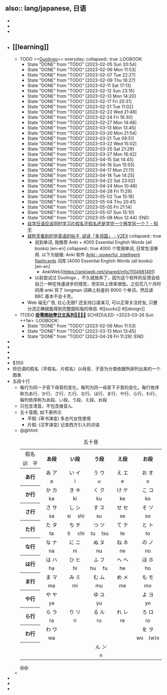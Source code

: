 also:: lang/japanese, 日语
-
-
-
-
- ## [[learning]]
  - TODO ==[Duolingo](https://www.duolingo.com/)== everyday;
    collapsed:: true
    :LOGBOOK:
    * State "DONE" from "TODO" [2023-02-05 Sun 20:54]
    * State "DONE" from "TODO" [2023-02-06 Mon 11:53]
    * State "DONE" from "TODO" [2023-02-07 Tue 22:27]
    * State "DONE" from "TODO" [2023-02-09 Thu 16:27]
    * State "DONE" from "TODO" [2023-02-11 Sat 17:13]
    * State "DONE" from "TODO" [2023-02-12 Sun 23:15]
    * State "DONE" from "TODO" [2023-02-13 Mon 14:20]
    * State "DONE" from "TODO" [2023-02-17 Fri 20:31]
    * State "DONE" from "TODO" [2023-02-21 Tue 11:02]
    * State "DONE" from "TODO" [2023-02-22 Wed 21:48]
    * State "DONE" from "TODO" [2023-02-24 Fri 16:30]
    * State "DONE" from "TODO" [2023-02-27 Mon 14:48]
    * State "DONE" from "TODO" [2023-03-13 Mon 13:45]
    * State "DONE" from "TODO" [2023-03-20 Mon 21:54]
    * State "DONE" from "TODO" [2023-03-21 Tue 09:51]
    * State "DONE" from "TODO" [2023-03-22 Wed 15:02]
    * State "DONE" from "TODO" [2023-03-25 Sat 21:29]
    * State "DONE" from "TODO" [2023-03-27 Mon 16:42]
    * State "DONE" from "TODO" [2023-04-15 Sat 14:45]
    * State "DONE" from "TODO" [2023-04-16 Sun 15:55]
    * State "DONE" from "TODO" [2023-04-17 Mon 21:11]
    * State "DONE" from "TODO" [2023-04-18 Tue 14:25]
    * State "DONE" from "TODO" [2023-04-22 Sat 23:02]
    * State "DONE" from "TODO" [2023-04-24 Mon 10:48]
    * State "DONE" from "TODO" [2023-04-28 Fri 11:29]
    * State "DONE" from "TODO" [2023-05-02 Tue 15:18]
    * State "DONE" from "TODO" [2023-05-04 Thu 20:41]
    * State "DONE" from "TODO" [2023-05-05 Fri 21:14]
    * State "DONE" from "TODO" [2023-05-07 Sun 15:10]
    * State "DONE" from "TODO" [2023-05-08 Mon 12:44]
    :END:
    - [自学日语应该同时学习片假名平假名还是学完一个再学另一个？ - 知乎](https://www.zhihu.com/question/24070153)
    - [就昨天看到的学英语的帖子, 说说「多邻国」 - V2EX](https://www.v2ex.com/t/834545)
      collapsed:: true
      - 说到单词, 我推荐 Anki + 4000 Essential English Words (all books) [en-en]
        collapsed:: true
        4000 个常用单词, 日常生活够用.
        以下为链接:
        Anki 软件 [Anki - powerful, intelligent flashcards](https://apps.ankiweb.net/)
        词库 [4000 Essential English Words (all books) [en-en]
        - AnkiWeb](https://ankiweb.net/shared/info/1104981491)
      - 以前尝试过 Duolingo ，不久就放弃了，因为这个软件的反馈会给自己一种在快速进步的错觉，但实际上效率很低。之后花几个月时间用 anki 背了 longman 词典上标星的 8000 个单词，然后读 BBC 基本不会卡壳。
    - Web 端无广告, 红心无限? 还支持口语演习, 可以正常关注好友, 只要分流正确就能得到完整国际版的体验. #[[sucks]] #[[design]]
  - 1TODO [**從零開始學日文系列👩‍🏫🧑‍🏫**](https://youtube.com/playlist?list=PLuNucubP18snvU3Zz8FXF-kACs5EPK4XU)
    SCHEDULED: <2023-03-26 Sun ++1w>
    :LOGBOOK:
    * State "DONE" from "TODO" [2023-02-06 Mon 11:53]
    * State "DONE" from "TODO" [2023-03-13 Mon 13:45]
    * State "DONE" from "TODO" [2023-04-28 Fri 11:29]
    :END:
-
-
-
-
- $350
- 将日语的假名（平假名、片假名）以母音、子音为分类依据所排列出来的一个图表
- 五段十行
  - 每行为同一子音下母音的变化，每列为同一母音下子音的变化。每行依序称为あ行、か行、さ行、た行、な行、は行、ま行、や行、ら行、わ行，每列依序称为あ段、い段、う段、え段、お段
  - 只包含清音，不包含拨音ん.
  - 五十音图, 如下表所示
    - 平假: (草书演变) 多古代女性使用
    - 片假: (汉字演变) 记录西方引入的词语
  - @@html:
    <table style="text-align: center;"><caption>五十音</caption>
    <tbody><tr>
    <td colspan="2">假名</td>
    <th width="16%" colspan="2" rowspan="2">あ段</th>
    <th width="16%" colspan="2" rowspan="2">い段</th>
    <th width="16%" colspan="2" rowspan="2">う段</th>
    <th width="16%" colspan="2" rowspan="2">え段</th>
    <th width="16%" colspan="2" rowspan="2">お段</th>
    </tr>
    <tr>
    <td>训</td>
    <td>平</td>
    </tr>
    <tr>
    <th colspan="2" rowspan="2">あ行</th>
    <td colspan="2">あ ア
    </td>
    <td colspan="2">い イ
    </td>
    <td colspan="2">う ウ
    </td>
    <td colspan="2">え エ
    </td>
    <td colspan="2">お オ
    </td></tr>
    <tr>
    <td colspan="2">a
    </td>
    <td colspan="2">i
    </td>
    <td colspan="2">u
    </td>
    <td colspan="2">e
    </td>
    <td colspan="2">o
    </td></tr>
    <tr>
    <th colspan="2" rowspan="2">か行
    </th>
    <td colspan="2">か カ
    </td>
    <td colspan="2">き キ
    </td>
    <td colspan="2">く ク
    </td>
    <td colspan="2">け ケ
    </td>
    <td colspan="2">こ コ
    </td></tr>
    <tr>
    <td colspan="2">ka
    </td>
    <td colspan="2">ki
    </td>
    <td colspan="2">ku
    </td>
    <td colspan="2">ke
    </td>
    <td colspan="2">ko
    </td></tr>
    <tr>
    <th colspan="2" rowspan="2">さ行
    </th>
    <td colspan="2">さ サ
    </td>
    <td colspan="2">し シ
    </td>
    <td colspan="2">す ス
    </td>
    <td colspan="2">せ セ
    </td>
    <td colspan="2">そ ソ
    </td></tr>
    <tr>
    <td colspan="2">sa
    </td>
    <td width="8.5%&quot;">si</td>
    <td width="8.5%">shi
    </td>
    <td colspan="2">su
    </td>
    <td colspan="2">se
    </td>
    <td colspan="2">so
    </td></tr>
    <tr>
    <th colspan="2" rowspan="2">た行
    </th>
    <td colspan="2">た タ
    </td>
    <td colspan="2">ち チ
    </td>
    <td colspan="2">つ ツ
    </td>
    <td colspan="2">て テ
    </td>
    <td colspan="2">と ト
    </td></tr>
    <tr>
    <td colspan="2">ta
    </td>
    <td width="8.5%">ti</td>
    <td width="8.5%">chi
    </td>
    <td width="8.5%">tu</td>
    <td width="8.5%">tsu
    </td>
    <td colspan="2">te
    </td>
    <td colspan="2">to
    </td></tr>
    <tr>
    <th colspan="2" rowspan="2">な行
    </th>
    <td colspan="2">な ナ
    </td>
    <td colspan="2">に ニ
    </td>
    <td colspan="2">ぬ ヌ
    </td>
    <td colspan="2">ね ネ
    </td>
    <td colspan="2">の ノ
    </td></tr>
    <tr>
    <td colspan="2">na
    </td>
    <td colspan="2">ni
    </td>
    <td colspan="2">nu
    </td>
    <td colspan="2">ne
    </td>
    <td colspan="2">no
    </td></tr>
    <tr>
    <th colspan="2" rowspan="2">は行
    </th>
    <td colspan="2">は ハ
    </td>
    <td colspan="2">ひ ヒ
    </td>
    <td colspan="2">ふ フ
    </td>
    <td colspan="2">へ ヘ
    </td>
    <td colspan="2">ほ ホ
    </td></tr>
    <tr>
    <td colspan="2">ha
    </td>
    <td colspan="2">hi
    </td>
    <td width="8.5%">hu</td>
    <td width="8.5%">fu
    </td>
    <td colspan="2">he
    </td>
    <td colspan="2">ho
    </td></tr>
    <tr>
    <th colspan="2" rowspan="2">ま行
    </th>
    <td colspan="2">ま マ
    </td>
    <td colspan="2">み ミ
    </td>
    <td colspan="2">む ム
    </td>
    <td colspan="2">め メ
    </td>
    <td colspan="2">も モ
    </td></tr>
    <tr>
    <td colspan="2">ma
    </td>
    <td colspan="2">mi
    </td>
    <td colspan="2">mu
    </td>
    <td colspan="2">me
    </td>
    <td colspan="2">mo
    </td></tr>
    <tr>
    <th colspan="2" rowspan="2">や行
    </th>
    <td colspan="2">や ヤ
    </td>
    <td rowspan="2" colspan="2">
    </td>
    <td colspan="2">ゆ ユ
    </td>
    <td rowspan="2" colspan="2">
    </td>
    <td colspan="2">よ ヨ
    </td></tr>
    <tr>
    <td colspan="2">ya
    </td>
    <td colspan="2">yu
    </td>
    <td colspan="2">yo
    </td></tr>
    <tr>
    <th colspan="2" rowspan="2">ら行
    </th>
    <td colspan="2">ら ラ
    </td>
    <td colspan="2">り リ
    </td>
    <td colspan="2">る ル
    </td>
    <td colspan="2">れ レ
    </td>
    <td colspan="2">ろ ロ
    </td></tr>
    <tr>
    <td colspan="2">ra
    </td>
    <td colspan="2">ri
    </td>
    <td colspan="2">ru
    </td>
    <td colspan="2">re
    </td>
    <td colspan="2">ro
    </td></tr>
    <tr>
    <th colspan="2" rowspan="2">わ行
    </th>
    <td colspan="2">わ ワ
    </td>
    <td rowspan="2" colspan="2">
    </td>
    <td rowspan="2" colspan="2">
    </td>
    <td rowspan="2" colspan="2">
    </td>
    <td colspan="2">を ヲ
    </td></tr>
    <tr>
    <td colspan="2">wa
    </td>
    <td width="8.5%">wo</td>
    <td width="8.5%">(w)o
    </td></tr>
    <tr>
    <th colspan="2" rowspan="2">
    </th>
    <td colspan="10">ん ン
    </td></tr>
    <tr>
    <td colspan="10">n
    </td></tr></tbody></table>@@
  -
-
-
-